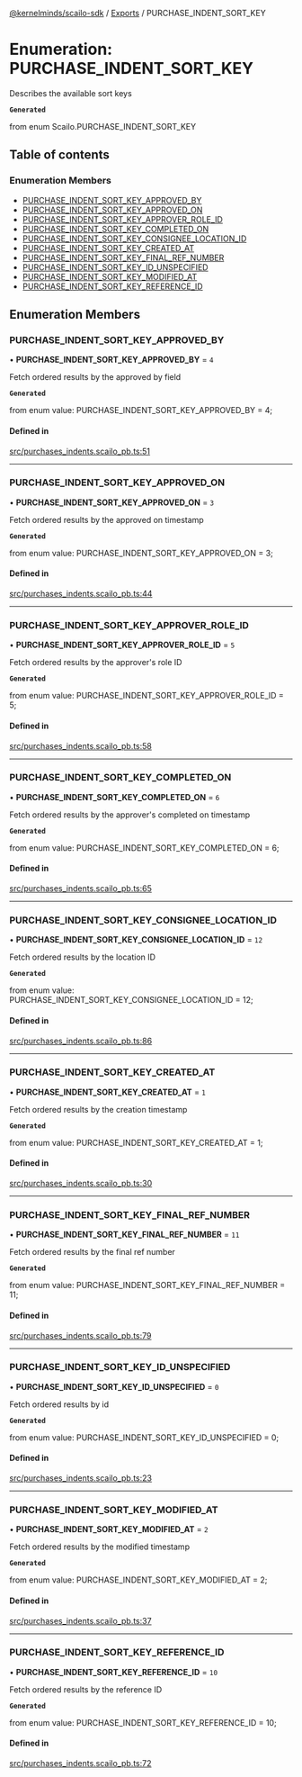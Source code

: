 [@kernelminds/scailo-sdk](../README.md) / [Exports](../modules.md) / PURCHASE\_INDENT\_SORT\_KEY

# Enumeration: PURCHASE\_INDENT\_SORT\_KEY

Describes the available sort keys

**`Generated`**

from enum Scailo.PURCHASE_INDENT_SORT_KEY

## Table of contents

### Enumeration Members

- [PURCHASE\_INDENT\_SORT\_KEY\_APPROVED\_BY](PURCHASE_INDENT_SORT_KEY.md#purchase_indent_sort_key_approved_by)
- [PURCHASE\_INDENT\_SORT\_KEY\_APPROVED\_ON](PURCHASE_INDENT_SORT_KEY.md#purchase_indent_sort_key_approved_on)
- [PURCHASE\_INDENT\_SORT\_KEY\_APPROVER\_ROLE\_ID](PURCHASE_INDENT_SORT_KEY.md#purchase_indent_sort_key_approver_role_id)
- [PURCHASE\_INDENT\_SORT\_KEY\_COMPLETED\_ON](PURCHASE_INDENT_SORT_KEY.md#purchase_indent_sort_key_completed_on)
- [PURCHASE\_INDENT\_SORT\_KEY\_CONSIGNEE\_LOCATION\_ID](PURCHASE_INDENT_SORT_KEY.md#purchase_indent_sort_key_consignee_location_id)
- [PURCHASE\_INDENT\_SORT\_KEY\_CREATED\_AT](PURCHASE_INDENT_SORT_KEY.md#purchase_indent_sort_key_created_at)
- [PURCHASE\_INDENT\_SORT\_KEY\_FINAL\_REF\_NUMBER](PURCHASE_INDENT_SORT_KEY.md#purchase_indent_sort_key_final_ref_number)
- [PURCHASE\_INDENT\_SORT\_KEY\_ID\_UNSPECIFIED](PURCHASE_INDENT_SORT_KEY.md#purchase_indent_sort_key_id_unspecified)
- [PURCHASE\_INDENT\_SORT\_KEY\_MODIFIED\_AT](PURCHASE_INDENT_SORT_KEY.md#purchase_indent_sort_key_modified_at)
- [PURCHASE\_INDENT\_SORT\_KEY\_REFERENCE\_ID](PURCHASE_INDENT_SORT_KEY.md#purchase_indent_sort_key_reference_id)

## Enumeration Members

### PURCHASE\_INDENT\_SORT\_KEY\_APPROVED\_BY

• **PURCHASE\_INDENT\_SORT\_KEY\_APPROVED\_BY** = ``4``

Fetch ordered results by the approved by field

**`Generated`**

from enum value: PURCHASE_INDENT_SORT_KEY_APPROVED_BY = 4;

#### Defined in

[src/purchases_indents.scailo_pb.ts:51](https://github.com/scailo/ts-sdk/blob/c10a36b57201dfa5903d4b53efa1e62aa6208936/src/purchases_indents.scailo_pb.ts#L51)

___

### PURCHASE\_INDENT\_SORT\_KEY\_APPROVED\_ON

• **PURCHASE\_INDENT\_SORT\_KEY\_APPROVED\_ON** = ``3``

Fetch ordered results by the approved on timestamp

**`Generated`**

from enum value: PURCHASE_INDENT_SORT_KEY_APPROVED_ON = 3;

#### Defined in

[src/purchases_indents.scailo_pb.ts:44](https://github.com/scailo/ts-sdk/blob/c10a36b57201dfa5903d4b53efa1e62aa6208936/src/purchases_indents.scailo_pb.ts#L44)

___

### PURCHASE\_INDENT\_SORT\_KEY\_APPROVER\_ROLE\_ID

• **PURCHASE\_INDENT\_SORT\_KEY\_APPROVER\_ROLE\_ID** = ``5``

Fetch ordered results by the approver's role ID

**`Generated`**

from enum value: PURCHASE_INDENT_SORT_KEY_APPROVER_ROLE_ID = 5;

#### Defined in

[src/purchases_indents.scailo_pb.ts:58](https://github.com/scailo/ts-sdk/blob/c10a36b57201dfa5903d4b53efa1e62aa6208936/src/purchases_indents.scailo_pb.ts#L58)

___

### PURCHASE\_INDENT\_SORT\_KEY\_COMPLETED\_ON

• **PURCHASE\_INDENT\_SORT\_KEY\_COMPLETED\_ON** = ``6``

Fetch ordered results by the approver's completed on timestamp

**`Generated`**

from enum value: PURCHASE_INDENT_SORT_KEY_COMPLETED_ON = 6;

#### Defined in

[src/purchases_indents.scailo_pb.ts:65](https://github.com/scailo/ts-sdk/blob/c10a36b57201dfa5903d4b53efa1e62aa6208936/src/purchases_indents.scailo_pb.ts#L65)

___

### PURCHASE\_INDENT\_SORT\_KEY\_CONSIGNEE\_LOCATION\_ID

• **PURCHASE\_INDENT\_SORT\_KEY\_CONSIGNEE\_LOCATION\_ID** = ``12``

Fetch ordered results by the location ID

**`Generated`**

from enum value: PURCHASE_INDENT_SORT_KEY_CONSIGNEE_LOCATION_ID = 12;

#### Defined in

[src/purchases_indents.scailo_pb.ts:86](https://github.com/scailo/ts-sdk/blob/c10a36b57201dfa5903d4b53efa1e62aa6208936/src/purchases_indents.scailo_pb.ts#L86)

___

### PURCHASE\_INDENT\_SORT\_KEY\_CREATED\_AT

• **PURCHASE\_INDENT\_SORT\_KEY\_CREATED\_AT** = ``1``

Fetch ordered results by the creation timestamp

**`Generated`**

from enum value: PURCHASE_INDENT_SORT_KEY_CREATED_AT = 1;

#### Defined in

[src/purchases_indents.scailo_pb.ts:30](https://github.com/scailo/ts-sdk/blob/c10a36b57201dfa5903d4b53efa1e62aa6208936/src/purchases_indents.scailo_pb.ts#L30)

___

### PURCHASE\_INDENT\_SORT\_KEY\_FINAL\_REF\_NUMBER

• **PURCHASE\_INDENT\_SORT\_KEY\_FINAL\_REF\_NUMBER** = ``11``

Fetch ordered results by the final ref number

**`Generated`**

from enum value: PURCHASE_INDENT_SORT_KEY_FINAL_REF_NUMBER = 11;

#### Defined in

[src/purchases_indents.scailo_pb.ts:79](https://github.com/scailo/ts-sdk/blob/c10a36b57201dfa5903d4b53efa1e62aa6208936/src/purchases_indents.scailo_pb.ts#L79)

___

### PURCHASE\_INDENT\_SORT\_KEY\_ID\_UNSPECIFIED

• **PURCHASE\_INDENT\_SORT\_KEY\_ID\_UNSPECIFIED** = ``0``

Fetch ordered results by id

**`Generated`**

from enum value: PURCHASE_INDENT_SORT_KEY_ID_UNSPECIFIED = 0;

#### Defined in

[src/purchases_indents.scailo_pb.ts:23](https://github.com/scailo/ts-sdk/blob/c10a36b57201dfa5903d4b53efa1e62aa6208936/src/purchases_indents.scailo_pb.ts#L23)

___

### PURCHASE\_INDENT\_SORT\_KEY\_MODIFIED\_AT

• **PURCHASE\_INDENT\_SORT\_KEY\_MODIFIED\_AT** = ``2``

Fetch ordered results by the modified timestamp

**`Generated`**

from enum value: PURCHASE_INDENT_SORT_KEY_MODIFIED_AT = 2;

#### Defined in

[src/purchases_indents.scailo_pb.ts:37](https://github.com/scailo/ts-sdk/blob/c10a36b57201dfa5903d4b53efa1e62aa6208936/src/purchases_indents.scailo_pb.ts#L37)

___

### PURCHASE\_INDENT\_SORT\_KEY\_REFERENCE\_ID

• **PURCHASE\_INDENT\_SORT\_KEY\_REFERENCE\_ID** = ``10``

Fetch ordered results by the reference ID

**`Generated`**

from enum value: PURCHASE_INDENT_SORT_KEY_REFERENCE_ID = 10;

#### Defined in

[src/purchases_indents.scailo_pb.ts:72](https://github.com/scailo/ts-sdk/blob/c10a36b57201dfa5903d4b53efa1e62aa6208936/src/purchases_indents.scailo_pb.ts#L72)
